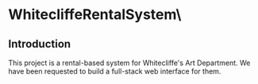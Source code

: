 # WhitecliffeRentalSystem\

## Introduction

This project is a rental-based system for Whitecliffe's Art Department. We have been requested to build a full-stack web interface for them. 

## 